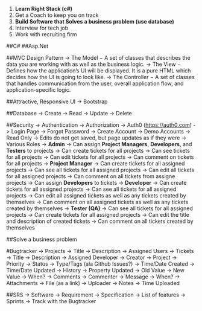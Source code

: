 1. **Learn Right Stack (c#)**
2. Get a Coach to keep you on track
3. **Build Software that Solves a business problem (use database)**
4. Interview for tech job
5. Work with recruiting firm


##C#
##Asp.Net

##MVC Design Pattern
  -> The Model − A set of classes that describes the data you are working with as well as the business logic.
  -> The View − Defines how the application’s UI will be displayed. It is a pure HTML which decides how the UI is going to look like.
  -> The Controller − A set of classes that handles communication from the user, overall application flow, and application-specific logic.

##Attractive, Responsive UI
  -> Bootstrap

##Database
  -> Create
  -> Read
  -> Update
  -> Delete

##Security
  -> Authentication
  -> Authorization
  -> Auth0 (https://auth0.com)
  -> Login Page
    -> Forgot Password
    -> Create Account
    -> Demo Accounts
      -> Read Only
      -> Edits do not get saved, but page updates as if they were
  -> Various Roles
    -> **Admin**
      -> Can assign **Project Managers**, **Developers**, and **Testers** to projects
      -> Can create tickets for all projects
      -> Can see tickets for all projects
      -> Can edit tickets for all projects
      -> Can comment on tickets for all projects
    -> **Project Manager**
      -> Can create tickets for all assigned projects
      -> Can see all tickets for all assigned projects
      -> Can edit all tickets for all assigned projects
      -> Can comment on all tickets from assigne projects
      -> Can assign **Developers** to tickets
    -> **Developer**
      -> Can create tickets for all assigned projects
      -> Can see all tickets for all assigned projects
      -> Can edit all assigned tickets as well as any tickets created by themselves
      -> Can comment on all assigned tickets as well as any tickets created by themselves
    -> **Tester (QA)**
      -> Can see all tickets for all assigned projects
      -> Can create tickets for all assigned projects
      -> Can edit the title and description of created tickets
      -> Can comment on all tickets created by themselves


##Solve a business problem

#Bugtracker
  -> Projects
    -> Title
    -> Description
    -> Assigned Users
    -> Tickets
      -> Title
      -> Description
      -> Assigned Developer
      -> Creator
      -> Project
      -> Priority
      -> Status
      -> Type/Tags (ala Github Issues?)
      -> Time/Date Created
      -> Time/Date Updated
      -> History
        -> Property Updated
        -> Old Value
        -> New Value
        -> When?
      -> Comments
        -> Commenter
        -> Message
        -> When?
      -> Attachments
        -> File (as a link)
        -> Uploader
        -> Notes
        -> Time Uploaded

##SRS
  -> Software
  -> Requirement
  -> Specification
  -> List of features
  -> Sprints
  -> Track with the Bugtracker
